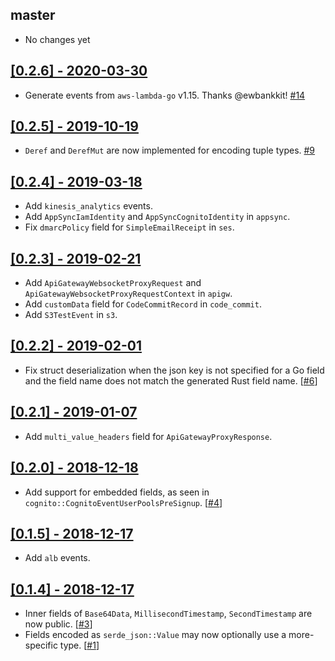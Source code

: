## master

- No changes yet

## [[0.2.6] - 2020-03-30](https://github.com/LegNeato/aws-lambda-events/releases/tag/v0.2.6)

- Generate events from `aws-lambda-go` v1.15.
  Thanks @ewbankkit! [#14](https://github.com/LegNeato/aws-lambda-events/pull/14)

## [[0.2.5] - 2019-10-19](https://github.com/LegNeato/aws-lambda-events/releases/tag/v0.2.5)

- `Deref` and `DerefMut` are now implemented for encoding tuple types. [#9](https://github.com/LegNeato/aws-lambda-events/pull/9)

## [[0.2.4] - 2019-03-18](https://github.com/LegNeato/aws-lambda-events/releases/tag/v0.2.4)

- Add `kinesis_analytics` events.
- Add `AppSyncIamIdentity` and `AppSyncCognitoIdentity` in `appsync`.
- Fix `dmarcPolicy` field for `SimpleEmailReceipt` in `ses`.

## [[0.2.3] - 2019-02-21](https://github.com/LegNeato/aws-lambda-events/releases/tag/v0.2.3)

- Add `ApiGatewayWebsocketProxyRequest` and `ApiGatewayWebsocketProxyRequestContext` in `apigw`.
- Add `customData` field for `CodeCommitRecord` in `code_commit`.
- Add `S3TestEvent` in `s3`.

## [[0.2.2] - 2019-02-01](https://github.com/LegNeato/aws-lambda-events/releases/tag/v0.2.2)

- Fix struct deserialization when the json key is not specified for a Go field
  and the field name does not match the generated Rust field name. [[#6](https://github.com/LegNeato/aws-lambda-events/pull/6)]

## [[0.2.1] - 2019-01-07](https://github.com/LegNeato/aws-lambda-events/releases/tag/v0.2.1)

- Add `multi_value_headers` field for `ApiGatewayProxyResponse`.

## [[0.2.0] - 2018-12-18](https://github.com/LegNeato/aws-lambda-events/releases/tag/v0.2.0)

- Add support for embedded fields, as seen in `cognito::CognitoEventUserPoolsPreSignup`. [[#4](https://github.com/LegNeato/aws-lambda-events/pull/4)]

## [[0.1.5] - 2018-12-17](https://github.com/LegNeato/aws-lambda-events/releases/tag/v0.1.5)

- Add `alb` events.

## [[0.1.4] - 2018-12-17](https://github.com/LegNeato/aws-lambda-events/releases/tag/v0.1.4)

- Inner fields of `Base64Data`, `MillisecondTimestamp`, `SecondTimestamp` are
  now public. [[#3](https://github.com/LegNeato/aws-lambda-events/pull/3)]
- Fields encoded as `serde_json::Value` may now optionally use a more-specific
  type. [[#1](https://github.com/LegNeato/aws-lambda-events/pull/1)]
